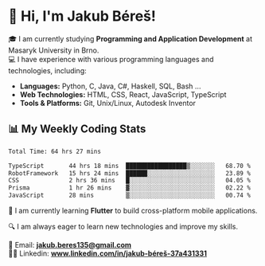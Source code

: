 # 👋 Hi, I'm Jakub Béreš!

🎓 I am currently studying **Programming and Application Development** at Masaryk University in Brno.  
💻 I have experience with various programming languages and technologies, including:  
   - **Languages:** Python, C, Java, C#, Haskell, SQL, Bash ...  
   - **Web Technologies:** HTML, CSS, React, JavaScript, TypeScript  
   - **Tools & Platforms:** Git, Unix/Linux, Autodesk Inventor

## 📊 My Weekly Coding Stats
<!--START_SECTION:waka-->

```txt
Total Time: 64 hrs 27 mins

TypeScript       44 hrs 18 mins  █████████████████▒░░░░░░░   68.70 %
RobotFramework   15 hrs 24 mins  ██████░░░░░░░░░░░░░░░░░░░   23.89 %
CSS              2 hrs 36 mins   █░░░░░░░░░░░░░░░░░░░░░░░░   04.05 %
Prisma           1 hr 26 mins    ▓░░░░░░░░░░░░░░░░░░░░░░░░   02.22 %
JavaScript       28 mins         ▒░░░░░░░░░░░░░░░░░░░░░░░░   00.74 %
```

<!--END_SECTION:waka-->

🚀 I am currently learning **Flutter** to build cross-platform mobile applications.  

🔍 I am always eager to learn new technologies and improve my skills.  

📩 Email:        **jakub.beres135@gmail.com**  
🧑‍💻 Linkedin:     **www.linkedin.com/in/jakub-béreš-37a431331**


